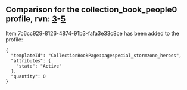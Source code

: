 ## Comparison for the collection_book_people0 profile, rvn: [3](https://github.com/PRO100KatYT/FortniteProfileRevisions/tree/main/profiles/collection_book_people0/3%20collection_book_people0.json)-[5](https://github.com/PRO100KatYT/FortniteProfileRevisions/tree/main/profiles/collection_book_people0/5%20collection_book_people0.json)

Item 7c6cc929-8126-4874-91b3-fafa3e33c8ce has been added to the profile:

```
{
  "templateId": "CollectionBookPage:pagespecial_stormzone_heroes",
  "attributes": {
    "state": "Active"
  },
  "quantity": 0
}
```

<br><br>

